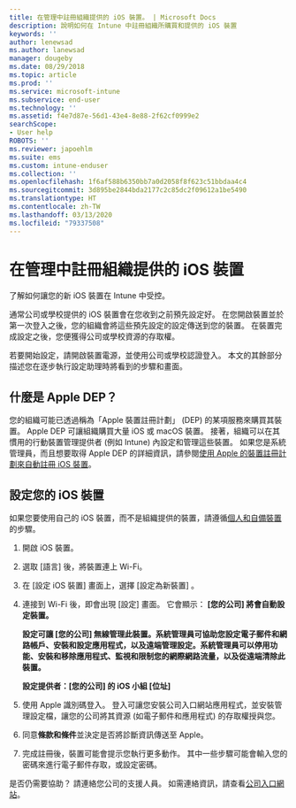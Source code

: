 ```yaml
---
title: 在管理中註冊組織提供的 iOS 裝置。 | Microsoft Docs
description: 說明如何在 Intune 中註冊組織所購買和提供的 iOS 裝置
keywords: ''
author: lenewsad
ms.author: lanewsad
manager: dougeby
ms.date: 08/29/2018
ms.topic: article
ms.prod: ''
ms.service: microsoft-intune
ms.subservice: end-user
ms.technology: ''
ms.assetid: f4e7d87e-56d1-43e4-8e88-2f62cf0999e2
searchScope:
- User help
ROBOTS: ''
ms.reviewer: japoehlm
ms.suite: ems
ms.custom: intune-enduser
ms.collection: ''
ms.openlocfilehash: 1f6af588b6350bb7a0d2058f8f623c51bbdaa4c4
ms.sourcegitcommit: 3d895be2844bda2177c2c85dc2f09612a1be5490
ms.translationtype: HT
ms.contentlocale: zh-TW
ms.lasthandoff: 03/13/2020
ms.locfileid: "79337508"
---
```

# <a name="enroll-your-organization-provided-ios-device-in-management"></a>在管理中註冊組織提供的 iOS 裝置

了解如何讓您的新 iOS 裝置在 Intune 中受控。  

通常公司或學校提供的 iOS 裝置會在您收到之前預先設定好。 在您開啟裝置並於第一次登入之後，您的組織會將這些預先設定的設定傳送到您的裝置。 在裝置完成設定之後，您便獲得公司或學校資源的存取權。  

若要開始設定，請開啟裝置電源，並使用公司或學校認證登入。 本文的其餘部分描述您在逐步執行設定助理時將看到的步驟和畫面。

## <a name="what-is-apple-dep"></a>什麼是 Apple DEP？

您的組織可能已透過稱為「Apple 裝置註冊計劃」  (DEP) 的某項服務來購買其裝置。 Apple DEP 可讓組織購買大量 iOS 或 macOS 裝置。 接著，組織可以在其慣用的行動裝置管理提供者 (例如 Intune) 內設定和管理這些裝置。 如果您是系統管理員，而且想要取得 Apple DEP 的詳細資訊，請參閱[使用 Apple 的裝置註冊計劃來自動註冊 iOS 裝置](/intune/enrollment/device-enrollment-program-enroll-ios)。

## <a name="set-up-your-ios-device"></a>設定您的 iOS 裝置

如果您要使用自己的 iOS 裝置，而不是組織提供的裝置，請遵循[個人和自備裝置](enroll-your-device-in-intune-ios.md)的步驟。  

1. 開啟 iOS 裝置。
2. 選取 [語言]  後，將裝置連上 Wi-Fi。
3. 在 [設定 iOS 裝置]  畫面上，選擇 [設定為新裝置]  。  
4. 連接到 Wi-Fi 後，即會出現 [設定]  畫面。 它會顯示： **[您的公司] 將會自動設定裝置。**

   **設定可讓 [您的公司] 無線管理此裝置。系統管理員可協助您設定電子郵件和網路帳戶、安裝和設定應用程式，以及遠端管理設定。系統管理員可以停用功能、安裝和移除應用程式、監視和限制您的網際網路流量，以及從遠端清除此裝置。**

   **設定提供者：[您的公司] 的 iOS 小組 [位址]**

5. 使用 Apple 識別碼登入。 登入可讓您安裝公司入口網站應用程式，並安裝管理設定檔，讓您的公司將其資源 (如電子郵件和應用程式) 的存取權授與您。
6. 同意**條款和條件**並決定是否將診斷資訊傳送至 Apple。
7. 完成註冊後，裝置可能會提示您執行更多動作。 其中一些步驟可能會輸入您的密碼來進行電子郵件存取，或設定密碼。

是否仍需要協助？ 請連絡您公司的支援人員。 如需連絡資訊，請查看[公司入口網站](https://go.microsoft.com/fwlink/?linkid=2010980)。
